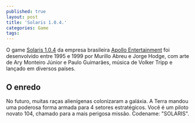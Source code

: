 ```yaml
---
published: true
layout: post
title: 'Solaris 1.0.4.'
categories: Game
tags: 
---
```

O game <a href="http://www.apolloplanet.com/en/games_solaris_scr.htm" target="_blank">Solaris 1.0.4</a>
 da empresa brasileira <a href="http://www.apolloplanet.com/" target="_blank">Apollo Entertainment</a>
 foi desenvolvido entre 1995 e 1999 por Murillo Abreu e Jorge Hodge, com arte de Ary Monteiro Júnior e Paulo Guimarães, música de Volker Tripp e lançado em diversos países.







## O enredo
No futuro, muitas ra&ccedil;as alien&iacute;genas colonizaram a gal&aacute;xia. A Terra mandou uma poderosa forma armada para 4 setores estrat&eacute;gicos. Voc&ecirc; &eacute; um piloto novato 104, chamado para a mais perigosa miss&atilde;o. Codename: &quot;SOLARIS&quot;.





